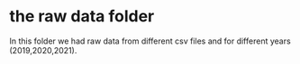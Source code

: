 # the raw data folder

In this folder we had raw data from different csv files and for different years (2019,2020,2021).

